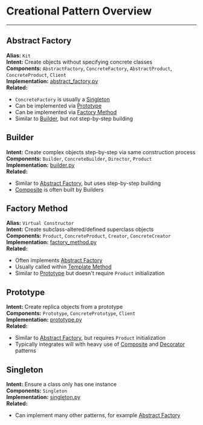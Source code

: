 # Creational Pattern Overview
-----

## Abstract Factory
**Alias:** `Kit`  
**Intent:** Create objects without specifying concrete classes  
**Components:** `AbstractFactory`, `ConcreteFactory`, `AbstractProduct`, `ConcreteProduct`, `Client`  
**Implementation:** [abstract_factory.py](/src/patterns/creational/abstract_factory.py)  
**Related:**  
- `ConcreteFactory` is usually a [Singleton](/docs/creational_patterns/creational_patterns.md#singleton)
- Can be implemented via [Prototype](/docs/creational_patterns/creational_patterns.md#prototype)
- Can be implemented via [Factory Method](/docs/creational_patterns/creational_patterns.md#factory-method)
- Similar to [Builder](/docs/creational_patterns/creational_patterns.md#builder), but not step-by-step building

## Builder  
**Intent:** Create complex objects step-by-step via same construction process  
**Components:** `Builder`, `ConcreteBuilder`, `Director`, `Product`  
**Implementation:** [builder.py](/src/patterns/creational/builder.py)  
**Related:**  
- Similar to [Abstract Factory](/docs/creational_patterns/creational_patterns.md#abstract-factory), but uses step-by-step building
- [Composite](/docs/structural_patterns/structural_patterns.md#composite) is often built by Builders

## Factory Method  
**Alias:** `Virtual Constructor`  
**Intent:** Create subclass-altered/defined superclass objects  
**Components:** `Product`, `ConcreteProduct`, `Creator`, `ConcreteCreator`  
**Implementation:** [factory_method.py](/src/patterns/creational/factory_method.py)  
**Related:**  
- Often implements [Abstract Factory](/docs/creational_patterns/creational_patterns.md#abstract-factory)
- Usually called within [Template Method](/docs/behavioral_patterns/behavioral_patterns.md#template-method)
- Similar to [Prototype](/docs/creational_patterns/creational_patterns.md#prototype) but doesn't require `Product` initialization

## Prototype  
**Intent:** Create replica objects from a prototype  
**Components:** `Prototype`, `ConcretePrototype`, `Client`  
**Implementation:** [prototype.py](/src/patterns/creational/prototype.py)  
**Related:**  
- Similar to [Abstract Factory](/docs/creational_patterns/creational_patterns.md#abstract-factory), but requires `Product` initialization
- Typically integrates will with heavy use of [Composite](/docs/structural_patterns/structural_patterns.md#composite) and [Decorator](/docs/structural_patterns/structural_patterns.md#decorator) patterns

## Singleton  
**Intent:** Ensure a class only has one instance  
**Components:** `Singleton`  
**Implementation:** [singleton.py](/src/patterns/creational/singleton.py)  
**Related:**  
- Can implement many other patterns, for example [Abstract Factory](/docs/creational_patterns/creational_patterns.md#abstract-factory)
